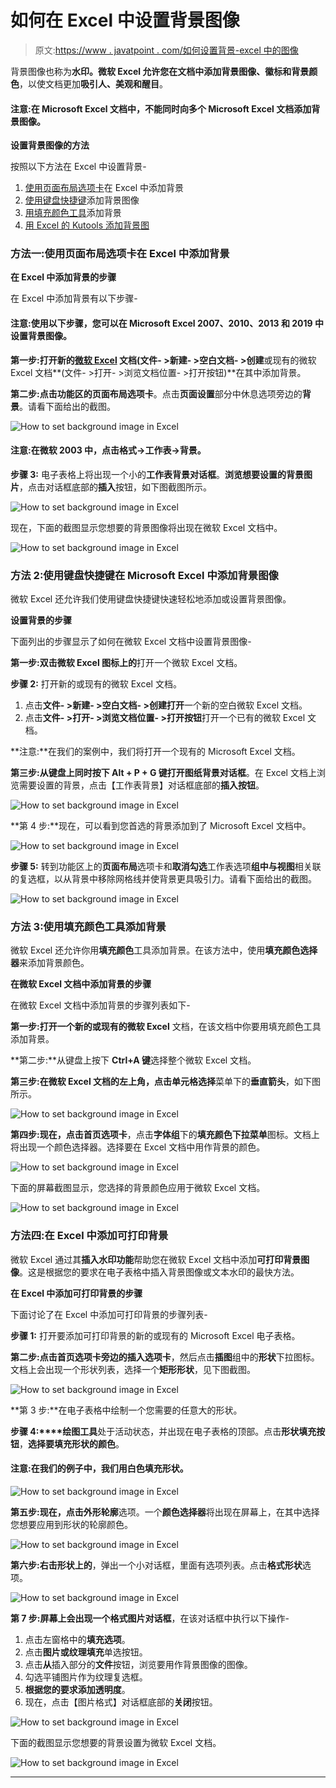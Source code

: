 # 如何在 Excel 中设置背景图像

> 原文:[https://www . javatpoint . com/如何设置背景-excel 中的图像](https://www.javatpoint.com/how-to-set-background-image-in-excel)

背景图像也称为**水印。**微软 Excel 允许您在文档中添加背景**图像、徽标和背景颜色**，以使文档更加**吸引人、美观和醒目**。

#### 注意:在 Microsoft Excel 文档中，不能同时向多个 Microsoft Excel 文档添加背景图像。

**设置背景图像的方法**

按照以下方法在 Excel 中设置背景-

1.  [使用页面布局选项卡](#Page-Layout-tab)在 Excel 中添加背景
2.  [使用键盘快捷键](#keyboard-shortcut-keys)添加背景图像
3.  [用填充颜色工具](#fill-color-tool)添加背景
4.  [用 Excel 的 Kutools 添加背景图](#Kutools-for-Excel)

### 方法一:使用页面布局选项卡在 Excel 中添加背景

**在 Excel 中添加背景的步骤**

在 Excel 中添加背景有以下步骤-

#### 注意:使用以下步骤，您可以在 Microsoft Excel 2007、2010、2013 和 2019 中设置背景图像。

**第一步:**打开新的[微软 Excel](https://www.javatpoint.com/excel-tutorial) 文档**(文件- >新建- >空白文档- >创建**或现有的微软 Excel 文档**(文件- >打开- >浏览文档位置- >打开按钮)**在其中添加背景。

**第二步:**点击功能区的**页面布局选项卡**。点击**页面设置**部分中休息选项旁边的**背景**。请看下面给出的截图。

![How to set background image in Excel](../Images/400b0d9d24189d498b7f2af2613403b6.png)

#### 注意:在微软 2003 中，点击格式->工作表->背景。

**步骤 3:** 电子表格上将出现一个小的**工作表背景对话框**。**浏览想要设置的背景图片**，点击对话框底部的**插入**按钮，如下图截图所示。

![How to set background image in Excel](../Images/80cf2831781167df3b9533af629b1b2f.png)

现在，下面的截图显示您想要的背景图像将出现在微软 Excel 文档中。

![How to set background image in Excel](../Images/292e2cdf2bf070fdf7b533b5488891b0.png)

### 方法 2:使用键盘快捷键在 Microsoft Excel 中添加背景图像

微软 Excel 还允许我们使用键盘快捷键快速轻松地添加或设置背景图像。

**设置背景的步骤**

下面列出的步骤显示了如何在微软 Excel 文档中设置背景图像-

**第一步:双击微软 Excel 图标上的**打开一个微软 Excel 文档。

**步骤 2:** 打开新的或现有的微软 Excel 文档。

1.  点击**文件- >新建- >空白文档- >创建打开**一个新的空白微软 Excel 文档。
2.  点击**文件- >打开- >浏览文档位置- >打开按钮**打开一个已有的微软 Excel 文档。

**注意:**在我们的案例中，我们将打开一个现有的 Microsoft Excel 文档。

**第三步:**从键盘上同时按下 **Alt + P + G 键**打开**图纸背景对话框**。在 Excel 文档上浏览需要设置的背景，点击【工作表背景】对话框底部的**插入按钮**。

![How to set background image in Excel](../Images/04f6b4cd22ea85b90efe58462347c786.png)

**第 4 步:**现在，可以看到您首选的背景添加到了 Microsoft Excel 文档中。

![How to set background image in Excel](../Images/280e8192cd7c2519dcfb3b7e38245430.png)

**步骤 5:** 转到功能区上的**页面布局**选项卡和**取消勾选**工作表选项**组中与视图**相关联的复选框，以从背景中移除网格线并使背景更具吸引力。请看下面给出的截图。

![How to set background image in Excel](../Images/42adac3da044b0f0451680918a5fe1d0.png)

### 方法 3:使用填充颜色工具添加背景

微软 Excel 还允许你用**填充颜色**工具添加背景。在该方法中，使用**填充颜色选择器**来添加背景颜色。

**在微软 Excel 文档中添加背景的步骤**

在微软 Excel 文档中添加背景的步骤列表如下-

**第一步:**打开**一个新的或现有的微软 Excel** 文档，在该文档中你要用填充颜色工具添加背景。

**第二步:**从键盘上按下 **Ctrl+A 键**选择整个微软 Excel 文档。

**第三步:**在微软 Excel 文档的左上角，点击**单元格选择**菜单下的**垂直箭头**，如下图所示。

![How to set background image in Excel](../Images/c352456751c50efedfc2d4b0ea386bc0.png)

**第四步:**现在，点击**首页选项卡**，点击**字体组**下的**填充颜色下拉菜单**图标。文档上将出现一个颜色选择器。选择要在 Excel 文档中用作背景的颜色。

![How to set background image in Excel](../Images/2ed7652699ac677c91c16f14fd7c612b.png)

下面的屏幕截图显示，您选择的背景颜色应用于微软 Excel 文档。

![How to set background image in Excel](../Images/b1fc44fdb77b0b646060b931d2b4806e.png)

### 方法四:在 Excel 中添加可打印背景

微软 Excel 通过其**插入水印功能**帮助您在微软 Excel 文档中添加**可打印背景图像**。这是根据您的要求在电子表格中插入背景图像或文本水印的最快方法。

**在 Excel 中添加可打印背景的步骤**

下面讨论了在 Excel 中添加可打印背景的步骤列表-

**步骤 1:** 打开要添加可打印背景的新的或现有的 Microsoft Excel 电子表格。

**第二步:**点击首页选项卡旁边的**插入选项卡**，然后点击**插图**组中的**形状**下拉图标。文档上会出现一个形状列表，选择一个**矩形形状**，见下图截图。

![How to set background image in Excel](../Images/ea3733180cbcae8e770742635f5e6a23.png)

**第 3 步:**在电子表格中绘制一个您需要的任意大的形状。

**步骤 4:****绘图工具**处于活动状态，并出现在电子表格的顶部。点击**形状填充按钮**，**选择要填充形状的颜色**。

#### 注意:在我们的例子中，我们用白色填充形状。

![How to set background image in Excel](../Images/c2bc508059b907ade2173fc031f4834d.png)

**第五步:**现在，点击**外形轮廓**选项。一个**颜色选择器**将出现在屏幕上，在其中选择您想要应用到形状的轮廓颜色。

![How to set background image in Excel](../Images/ef21a586fe20e588237a62b08ad8a625.png)

**第六步:右击形状上的**，弹出一个小对话框，里面有选项列表。点击**格式形状**选项。

![How to set background image in Excel](../Images/a1077022f5c134d228b10f571b728c8d.png)

**第 7 步:**屏幕上会出现一个**格式图片对话框**，在该对话框中执行以下操作-

1.  点击左窗格中的**填充选项**。
2.  点击**图片或纹理填充**单选按钮。
3.  点击**从**插入部分的**文件**按钮，浏览要用作背景图像的图像。
4.  勾选平铺图片作为纹理复选框。
5.  **根据您的要求添加透明度**。
6.  现在，点击【图片格式】对话框底部的**关闭**按钮。

![How to set background image in Excel](../Images/5eb295650842459efbf6484f3b6d714f.png)

下面的截图显示您想要的背景设置为微软 Excel 文档。

![How to set background image in Excel](../Images/c8665cc5a05368c6a3c42f8ce9935a48.png)

* * *